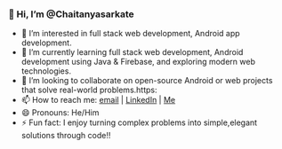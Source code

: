 ### 👋 Hi, I’m @Chaitanyasarkate

- 👀 I’m interested in full stack web development, Android app development.
- 🌱 I’m currently learning full stack web development, Android development using Java & Firebase, and exploring modern web technologies.
- 💞️ I’m looking to collaborate on open-source Android or web projects that solve real-world problems.https:
- 📫 How to reach me:  [email](mailto:sarkatechaitanya02@gmail.com) | [LinkedIn](https://www.linkedin.com/in/chaitanya-sarkate/) | [Me](https://chaitanya-sarkate.netlify.app/)
- 😄 Pronouns: He/Him
- ⚡ Fun fact: I enjoy turning complex problems into simple,elegant solutions through code!!

